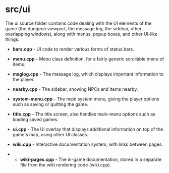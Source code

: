 # src/ui

The ui source folder contains code dealing with the UI elements of the game (the dungeon viewport, the message log, the sidebar, other overlapping windows),
along with menus, popup boxes, and other UI-like things.

* **bars.cpp** - UI code to render various forms of status bars.

* **menu.cpp** - Menu class definition, for a fairly generic scrollable menu of items.

* **msglog.cpp** - The message log, which displays important information to the player.

* **nearby.cpp** - The sidebar, showing NPCs and items nearby.

* **system-menu.cpp** - The main system menu, giving the player options such as saving or quitting the game.

* **title.cpp** - The title screen, also handles main-menu options such as loading saved games.

* **ui.cpp** - The UI overlay that displays additional information on top of the game's map, using other UI classes.

* **wiki.cpp** - Interactive documentation system, with links between pages.
* * **wiki-pages.cpp** - The in-game documentation, stored in a separate file from the wiki rendering code (wiki.cpp).
